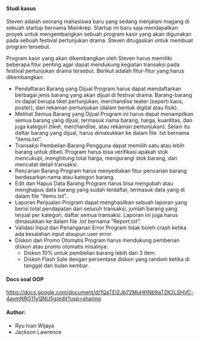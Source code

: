 #### Studi kasus
Steven adalah seorang mahasiswa baru yang sedang menjalani magang di sebuah startup bernama Mainkrep. Startup ini baru saja mendapatkan proyek untuk mengembangkan sebuah program kasir yang akan digunakan pada sebuah festival pertunjukan drama. Steven ditugaskan untuk membuat program tersebut.

Program kasir yang akan dikembangkan oleh Steven harus memiliki beberapa fitur penting agar dapat mendukung kegiatan transaksi pada festival pertunjukan drama tersebut. Berikut adalah fitur-fitur yang harus dikembangkan:

- Pendaftaran Barang yang Dijual
Program harus dapat mendaftarkan berbagai jenis barang yang akan dijual di festival drama. Barang-barang ini dapat berupa tiket pertunjukan, merchandise teater (seperti kaos, poster), dan rekaman pertunjukan (dalam bentuk digital atau fisik). .
- Melihat Semua Barang yang Dijual
Program ini harus dapat menampilkan semua barang yang dijual, termasuk nama barang, harga, kuantitas, dan juga kategori (tiket, merchandise, atau rekaman pertunjukan). Selain itu daftar barang yang dijual, harus dimasukkan ke dalam file .txt bernama “Items.txt”.
- Transaksi Pembelian Barang
Pengguna dapat memilih satu atau lebih barang untuk dibeli. Program harus bisa verifikasi apakah stok mencukupi, menghitung total harga, mengurangi stok barang, dan mencatat detail transaksi.
- Pencarian Barang
Program harus menyediakan fitur pencarian barang berdasarkan nama atau kategori barang.
- Edit dan Hapus Data Barang
Program harus bisa mengubah atau menghapus data barang yang sudah terdaftar, termasuk data yang di dalam file “Items.txt”..
- Laporan Penjualan
Program dapat menghasilkan sebuah laporan yang berisi total pendapatan dari seluruh transaksi, jumlah barang yang terjual per kategori, daftar semua transaksi. Laporan ini juga harus dimasukkan ke dalam file .txt bernama “Report.txt”.
- Validasi Input dan Penanganan Error
Program tidak boleh crash ketika ada kesalahan input ataupun user error.
- Diskon dan Promo Otomatis
Program harus mendukung pemberian diskon atau promo otomatis misalnya:
  - Diskon 10% untuk pembelian barang lebih dari 3 item.
  - Diskon Flash Sale dengan persentase diskon yang random ketika di tanggal dan bulan kembar.


#### Docs soal OOP
https://docs.google.com/document/d/1QaTEI2Jb72MuHHNb9aT2K2LSHVC-4avmNRG11yQNU5g/edit?usp=sharing

#### Author:
- Ryu Ivan Wijaya
- Jackson Lawrence
